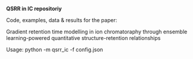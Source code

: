 **QSRR in IC repositoriy**

Code, examples, data & results for the paper:

Gradient retention time modelling in ion chromatoraphy through ensemble learning-powered quantitative structure-retention relationships

Usage:
python -m qsrr_ic -f config.json
